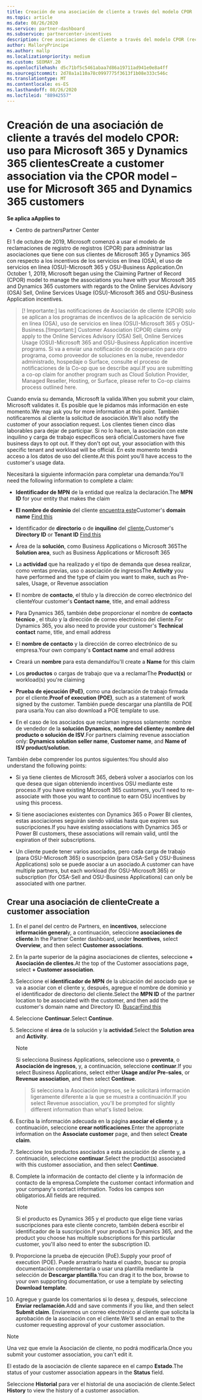 ```yaml
---
title: Creación de una asociación de cliente a través del modelo CPOR
ms.topic: article
ms.date: 08/26/2020
ms.service: partner-dashboard
ms.subservice: partnercenter-incentives
description: Cree asociaciones de cliente a través del modelo CPOR (reclamando el asociado de registro). Ayuda a administrar las ventas, el uso, los incentivos de & para los clientes de Microsoft 365 y Dynamics 365.
author: MalloryPrincipe
ms.author: mallp
ms.localizationpriority: medium
ms.custom: SEOMAY.20
ms.openlocfilehash: d5c71bf5c5461abaa7d86a19711ad941e0e8a4ff
ms.sourcegitcommit: 2d78a1a110a78c0997775f3613f1b08e333c546c
ms.translationtype: MT
ms.contentlocale: es-ES
ms.lasthandoff: 08/26/2020
ms.locfileid: "88942557"
---
```

# <a name="create-a-customer-association-via-the-cpor-model--use-for-microsoft-365-and-dynamics-365-customers"></a><span data-ttu-id="a4bc6-104">Creación de una asociación de cliente a través del modelo CPOR: uso para Microsoft 365 y Dynamics 365 clientes</span><span class="sxs-lookup"><span data-stu-id="a4bc6-104">Create a customer association via the CPOR model – use for Microsoft 365 and Dynamics 365 customers</span></span>

<span data-ttu-id="a4bc6-105">**Se aplica a**</span><span class="sxs-lookup"><span data-stu-id="a4bc6-105">**Applies to**</span></span>

- <span data-ttu-id="a4bc6-106">Centro de partners</span><span class="sxs-lookup"><span data-stu-id="a4bc6-106">Partner Center</span></span>

<span data-ttu-id="a4bc6-107">El 1 de octubre de 2019, Microsoft comenzó a usar el modelo de reclamaciones de registro de registros (CPOR) para administrar las asociaciones que tiene con sus clientes de Microsoft 365 y Dynamics 365 con respecto a los incentivos de los servicios en línea (OSA), el uso de servicios en línea (OSU)-Microsoft 365 y OSU-Business Application.</span><span class="sxs-lookup"><span data-stu-id="a4bc6-107">On October 1, 2019, Microsoft began using the Claiming Partner of Record (CPOR) model to manage the associations you have with your Microsoft 365 and Dynamics 365 customers with regards to the Online Services Advisory (OSA) Sell, Online Services Usage (OSU)-Microsoft 365 and OSU-Business Application incentives.</span></span>

><span data-ttu-id="a4bc6-108">[! Importante:] las notificaciones de Asociación de cliente (CPOR) solo se aplican a los programas de incentivos de la aplicación de servicio en línea (OSA), uso de servicios en línea (OSU)-Microsoft 365 y OSU-Business.</span><span class="sxs-lookup"><span data-stu-id="a4bc6-108">[!Important:] Customer Association (CPOR) claims only apply to the Online Services Advisory (OSA) Sell, Online Services Usage (OSU)-Microsoft 365 and OSU-Business Application incentive programs.</span></span> <span data-ttu-id="a4bc6-109">Si va a enviar una notificación de cooperación para otro programa, como proveedor de soluciones en la nube, revendedor administrado, hospedaje o Surface, consulte el proceso de notificaciones de la Co-op que se describe aquí.</span><span class="sxs-lookup"><span data-stu-id="a4bc6-109">If you are submitting a co-op claim for another program such as Cloud Solution Provider, Managed Reseller, Hosting, or Surface, please refer to Co-op claims process outlined here.</span></span>

<span data-ttu-id="a4bc6-110">Cuando envía su demanda, Microsoft la valida.</span><span class="sxs-lookup"><span data-stu-id="a4bc6-110">When you submit your claim, Microsoft validates it.</span></span> <span data-ttu-id="a4bc6-111">Es posible que le pidamos más información en este momento.</span><span class="sxs-lookup"><span data-stu-id="a4bc6-111">We may ask you for more information at this point.</span></span> <span data-ttu-id="a4bc6-112">También notificaremos al cliente la solicitud de asociación.</span><span class="sxs-lookup"><span data-stu-id="a4bc6-112">We'll also notify the customer of your association request.</span></span> <span data-ttu-id="a4bc6-113">Los clientes tienen cinco días laborables para dejar de participar. Si no lo hacen, la asociación con este inquilino y carga de trabajo específicos será oficial.</span><span class="sxs-lookup"><span data-stu-id="a4bc6-113">Customers have five business days to opt out. If they don't opt out, your association with this specific tenant and workload will be official.</span></span> <span data-ttu-id="a4bc6-114">En este momento tendrá acceso a los datos de uso del cliente.</span><span class="sxs-lookup"><span data-stu-id="a4bc6-114">At this point you'll have access to the customer's usage data.</span></span> 

<span data-ttu-id="a4bc6-115">Necesitará la siguiente información para completar una demanda:</span><span class="sxs-lookup"><span data-stu-id="a4bc6-115">You'll need the following information to complete a claim:</span></span>

- <span data-ttu-id="a4bc6-116">**Identificador de MPN** de la entidad que realiza la declaración.</span><span class="sxs-lookup"><span data-stu-id="a4bc6-116">The **MPN ID** for your entity that makes the claim</span></span>

- <span data-ttu-id="a4bc6-117">**El nombre de dominio** del cliente [encuentra este](find-domain-name.md)</span><span class="sxs-lookup"><span data-stu-id="a4bc6-117">Customer's **domain name** [Find this](find-domain-name.md)</span></span>

- <span data-ttu-id="a4bc6-118">Identificador de **directorio** o de **inquilino** del [cliente.](find-domain-name.md)</span><span class="sxs-lookup"><span data-stu-id="a4bc6-118">Customer's **Directory ID** or **Tenant ID** [Find this](find-domain-name.md)</span></span>

- <span data-ttu-id="a4bc6-119">Área de la **solución**, como Business Applications o Microsoft 365</span><span class="sxs-lookup"><span data-stu-id="a4bc6-119">The **Solution area**, such as Business Applications or Microsoft 365</span></span>

- <span data-ttu-id="a4bc6-120">La **actividad** que ha realizado y el tipo de demanda que desea realizar, como ventas previas, uso o asociación de ingresos</span><span class="sxs-lookup"><span data-stu-id="a4bc6-120">The **Activity** you have performed and the type of claim you want to make, such as Pre-sales, Usage, or Revenue association</span></span>

- <span data-ttu-id="a4bc6-121">El nombre de **contacto**, el título y la dirección de correo electrónico del cliente</span><span class="sxs-lookup"><span data-stu-id="a4bc6-121">Your customer's **Contact name**, title, and email address</span></span>

- <span data-ttu-id="a4bc6-122">Para Dynamics 365, también debe proporcionar el nombre de **contacto técnico** , el título y la dirección de correo electrónico del cliente.</span><span class="sxs-lookup"><span data-stu-id="a4bc6-122">For Dynamics 365, you also need to provide your customer's **Technical contact** name, title, and email address</span></span>

- <span data-ttu-id="a4bc6-123">El **nombre de contacto** y la dirección de correo electrónico de su empresa.</span><span class="sxs-lookup"><span data-stu-id="a4bc6-123">Your own company's **Contact name** and email address</span></span>

- <span data-ttu-id="a4bc6-124">Creará un **nombre** para esta demanda</span><span class="sxs-lookup"><span data-stu-id="a4bc6-124">You'll create a **Name** for this claim</span></span>

- <span data-ttu-id="a4bc6-125">Los **productos** o cargas de trabajo que va a reclamar</span><span class="sxs-lookup"><span data-stu-id="a4bc6-125">The **Product(s)** or workload(s) you're claiming</span></span>

- <span data-ttu-id="a4bc6-126">**Prueba de ejecución (PoE)**, como una declaración de trabajo firmada por el cliente.</span><span class="sxs-lookup"><span data-stu-id="a4bc6-126">**Proof of execution (POE)**, such as a statement of work signed by the customer.</span></span> <span data-ttu-id="a4bc6-127">También puede descargar una plantilla de POE para usarla.</span><span class="sxs-lookup"><span data-stu-id="a4bc6-127">You can also download a POE template to use.</span></span>

- <span data-ttu-id="a4bc6-128">En el caso de los asociados que reclaman ingresos solamente: nombre de vendedor de la **solución Dynamics**, **nombre del cliente**y **nombre del producto o solución de ISV**.</span><span class="sxs-lookup"><span data-stu-id="a4bc6-128">For partners claiming revenue association only: **Dynamics solution seller name**, **Customer name**, and **Name of ISV product/solution**.</span></span> 

<span data-ttu-id="a4bc6-129">También debe comprender los puntos siguientes:</span><span class="sxs-lookup"><span data-stu-id="a4bc6-129">You should also understand the following points:</span></span>

- <span data-ttu-id="a4bc6-130">Si ya tiene clientes de Microsoft 365, deberá volver a asociarlos con los que desea que sigan obteniendo incentivos OSU mediante este proceso.</span><span class="sxs-lookup"><span data-stu-id="a4bc6-130">If you have existing Microsoft 365 customers, you'll need to re-associate with those you want to continue to earn OSU incentives by using this process.</span></span>

- <span data-ttu-id="a4bc6-131">Si tiene asociaciones existentes con Dynamics 365 o Power BI clientes, estas asociaciones seguirán siendo válidas hasta que expiren sus suscripciones.</span><span class="sxs-lookup"><span data-stu-id="a4bc6-131">If you have existing associations with Dynamics 365 or Power BI customers, these associations will remain valid, until the expiration of their subscriptions.</span></span>

- <span data-ttu-id="a4bc6-132">Un cliente puede tener varios asociados, pero cada carga de trabajo (para OSU-Microsoft 365) o suscripción (para OSA-Sell y OSU-Business Applications) solo se puede asociar a un asociado.</span><span class="sxs-lookup"><span data-stu-id="a4bc6-132">A customer can have multiple partners, but each workload (for OSU-Microsoft 365) or subscription (for OSA-Sell and OSU-Business Applications) can only be associated with one partner.</span></span>

## <a name="create-a-customer-association"></a><span data-ttu-id="a4bc6-133">Crear una asociación de cliente</span><span class="sxs-lookup"><span data-stu-id="a4bc6-133">Create a customer association</span></span>

1. <span data-ttu-id="a4bc6-134">En el panel del centro de Partners, en **incentivos**, seleccione **información general**y, a continuación, seleccione **asociaciones de cliente**.</span><span class="sxs-lookup"><span data-stu-id="a4bc6-134">In the Partner Center dashboard, under **Incentives**, select **Overview**, and then select **Customer associations**.</span></span> 

2. <span data-ttu-id="a4bc6-135">En la parte superior de la página asociaciones de clientes, seleccione **+ Asociación de clientes**.</span><span class="sxs-lookup"><span data-stu-id="a4bc6-135">At the top of the Customer associations page, select **+ Customer association**.</span></span>

3. <span data-ttu-id="a4bc6-136">Seleccione el **identificador de MPN** de la ubicación del asociado que se va a asociar con el cliente y, después, agregue el nombre de dominio y el identificador de directorio del cliente.</span><span class="sxs-lookup"><span data-stu-id="a4bc6-136">Select the **MPN ID** of the partner location to be associated with the customer, and then add the customer's domain name and Directory ID.</span></span> [<span data-ttu-id="a4bc6-137">Buscar</span><span class="sxs-lookup"><span data-stu-id="a4bc6-137">Find this</span></span>](find-domain-name.md)

4. <span data-ttu-id="a4bc6-138">Seleccione **Continuar**.</span><span class="sxs-lookup"><span data-stu-id="a4bc6-138">Select **Continue**.</span></span>

5. <span data-ttu-id="a4bc6-139">Seleccione el **área** de la solución y la **actividad**.</span><span class="sxs-lookup"><span data-stu-id="a4bc6-139">Select the **Solution area** and **Activity**.</span></span> 

   >[!Note]
   >
   ><span data-ttu-id="a4bc6-140">Si selecciona Business Applications, seleccione uso o **preventa**, o **Asociación de ingresos**, y, a continuación, seleccione **continuar**.</span><span class="sxs-lookup"><span data-stu-id="a4bc6-140">If you select Business Applications, select either **Usage and/or Pre-sales**, or **Revenue association**, and then select **Continue**.</span></span> 

   ><span data-ttu-id="a4bc6-141">Si selecciona la Asociación ingresos, se le solicitará información ligeramente diferente a la que se muestra a continuación.</span><span class="sxs-lookup"><span data-stu-id="a4bc6-141">If you select Revenue association, you'll be prompted for slightly different information than what's listed below.</span></span>

6. <span data-ttu-id="a4bc6-142">Escriba la información adecuada en la página **asociar el cliente** y, a continuación, seleccione **crear notificaciones**.</span><span class="sxs-lookup"><span data-stu-id="a4bc6-142">Enter the appropriate information on the **Associate customer** page, and then select **Create claim**.</span></span>

7. <span data-ttu-id="a4bc6-143">Seleccione los productos asociados a esta asociación de cliente y, a continuación, seleccione **continuar**.</span><span class="sxs-lookup"><span data-stu-id="a4bc6-143">Select the product(s) associated with this customer association, and then select **Continue**.</span></span>

8. <span data-ttu-id="a4bc6-144">Complete la información de contacto del cliente y la información de contacto de la empresa.</span><span class="sxs-lookup"><span data-stu-id="a4bc6-144">Complete the customer contact information and your company's contact information.</span></span> <span data-ttu-id="a4bc6-145">Todos los campos son obligatorios.</span><span class="sxs-lookup"><span data-stu-id="a4bc6-145">All fields are required.</span></span> 

   >[!NOTE]
   ><span data-ttu-id="a4bc6-146">Si el producto es Dynamics 365 y el producto que elige tiene varias suscripciones para este cliente concreto, también deberá escribir el identificador de la suscripción.</span><span class="sxs-lookup"><span data-stu-id="a4bc6-146">If your product is Dynamics 365, and the product you choose has multiple subscriptions for this particular customer, you'll also need to enter the subscription ID.</span></span>

9. <span data-ttu-id="a4bc6-147">Proporcione la prueba de ejecución (PoE).</span><span class="sxs-lookup"><span data-stu-id="a4bc6-147">Supply your proof of execution (POE).</span></span> <span data-ttu-id="a4bc6-148">Puede arrastrarlo hasta el cuadro, buscar su propia documentación complementaria o usar una plantilla mediante la selección de **Descargar plantilla**.</span><span class="sxs-lookup"><span data-stu-id="a4bc6-148">You can drag it to the box, browse to your own supporting documentation, or use a template by selecting **Download template**.</span></span> 

10. <span data-ttu-id="a4bc6-149">Agregue y guarde los comentarios si lo desea y, después, seleccione **Enviar reclamación**.</span><span class="sxs-lookup"><span data-stu-id="a4bc6-149">Add and save comments if you like, and then select **Submit claim**.</span></span> <span data-ttu-id="a4bc6-150">Enviaremos un correo electrónico al cliente que solicita la aprobación de la asociación con el cliente.</span><span class="sxs-lookup"><span data-stu-id="a4bc6-150">We'll send an email to the customer requesting approval of your customer association.</span></span>

   >[!NOTE]
   ><span data-ttu-id="a4bc6-151">Una vez que envíe la Asociación de cliente, no podrá modificarla.</span><span class="sxs-lookup"><span data-stu-id="a4bc6-151">Once you submit your customer association, you can't edit it.</span></span>

<span data-ttu-id="a4bc6-152">El estado de la asociación de cliente saparece en el campo **Estado**.</span><span class="sxs-lookup"><span data-stu-id="a4bc6-152">The status of your customer association appears in the **Status** field.</span></span>

<span data-ttu-id="a4bc6-153">Seleccione **Historial** para ver el historial de una asociación de cliente.</span><span class="sxs-lookup"><span data-stu-id="a4bc6-153">Select **History** to view the history of a customer association.</span></span>
